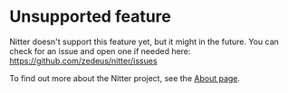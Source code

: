# Unsupported feature

Nitter doesn't support this feature yet, but it might in the future.
You can check for an issue and open one if needed here:
<https://github.com/zedeus/nitter/issues>

To find out more about the Nitter project, see the [About page](/about).
